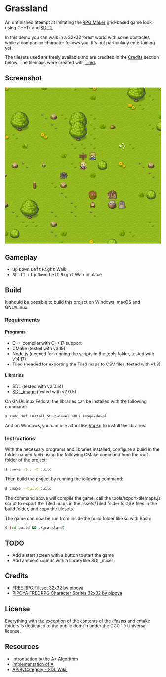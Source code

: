 # Grassland

An unfinished attempt at imitating the [RPG Maker](https://www.rpgmakerweb.com/)
grid-based game look using C++17 and [SDL 2](https://www.libsdl.org/)

In this demo you can walk in a 32x32 forest world with some obstacles while a
companion character follows you. It's not particularly entertaining yet.

The tilesets used are freely available and are credited in the
[Credits](#Credits) section below. The tilemaps were created with
[Tiled](https://www.mapeditor.org).

## Screenshot

![Screenshot](screenshot.png)

## Gameplay

* <kbd>Up</kbd> <kbd>Down</kbd> <kbd>Left</kbd> <kbd>Right</kbd> Walk
* <kbd>Shift</kbd> + <kbd>Up</kbd> <kbd>Down</kbd> <kbd>Left</kbd>
<kbd>Right</kbd> Walk in place

## Build

It should be possible to build this project on Windows, macOS and GNU/Linux.

### Requirements

#### Programs

* C++ compiler with C++17 support
* CMake (tested with v3.19)
* Node.js (needed for running the scripts in the tools folder, tested with
v14.17)
* Tiled (needed for exporting the Tiled maps to CSV files, tested with v1.3)

#### Libraries

* SDL (tested with v2.0.14)
* [SDL_image](https://www.libsdl.org/projects/SDL_image) (tested with v2.0.5)

On GNU/Linux Fedora, the libraries can be installed with the following command:

```sh
$ sudo dnf install SDL2-devel SDL2_image-devel
````

And on Windows, you can use a tool like
[Vcpkg](https://github.com/microsoft/vcpkg) to install the libraries.

### Instructions

With the necessary programs and libraries installed, configure a build in the
folder named _build_ using the following CMake command from the root
folder of the project:

```sh
$ cmake -S . -B build
```

Then build the project by running the following command:

```sh
$ cmake --build build
```

The command above will compile the game, call the tools/export-tilemaps.js
script to export the Tiled maps in the assets/Tiled folder to CSV files in the
build folder, and copy the tilesets.

The game can now be run from inside the build folder like so with Bash:

```sh
$ (cd build && ./grassland)
```

## TODO

* Add a start screen with a button to start the game
* Add ambient sounds with a library like SDL_mixer

## Credits

* [FREE RPG Tileset 32x32 by pipoya](https://pipoya.itch.io/pipoya-rpg-tileset-32x32)
* [PIPOYA FREE RPG Character Sprites 32x32 by pipoya](https://pipoya.itch.io/pipoya-free-rpg-character-sprites-32x32)

## License

Everything with the exception of the contents of the _tilesets_ and cmake
folders is dedicated to the public domain under the CC0 1.0 Universal license.

## Resources

* [Introduction to the A* Algorithm](https://www.redblobgames.com/pathfinding/a-star/introduction.html)
* [Implementation of A](https://www.redblobgames.com/pathfinding/a-star/implementation.html)
* [APIByCategory - SDL Wiki'](https://wiki.libsdl.org/APIByCategory)
